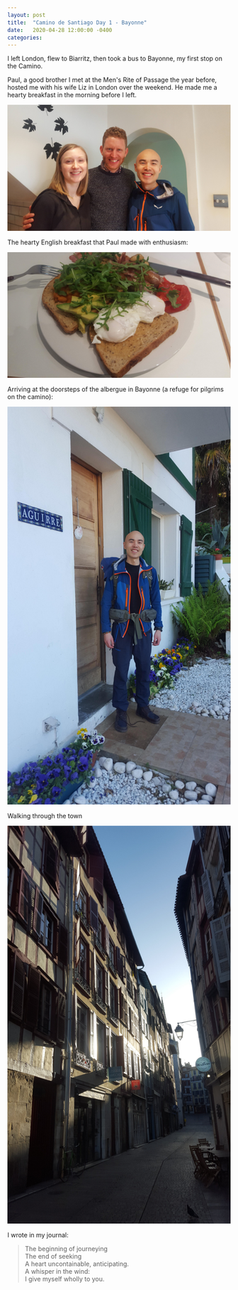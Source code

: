 ```yaml
---
layout: post
title:  "Camino de Santiago Day 1 - Bayonne"
date:   2020-04-28 12:00:00 -0400
categories: 
---
```

I left London, flew to Biarritz, then took a bus to Bayonne, my first stop on the Camino.

Paul, a good brother I met at the Men's Rite of Passage the year before, hosted me with his wife Liz in London over the weekend. He made me a hearty breakfast in the morning before I left.

![with Paul and Liz in the morning](/assets/img/camino/day_1/20190428_100040.jpg)

The hearty English breakfast that Paul made with enthusiasm:

![hearty English breakfast](/assets/img/camino/day_1/20190428_092812.jpg)

Arriving at the doorsteps of the albergue in Bayonne (a refuge for pilgrims on the camino):

![door of first albergue](/assets/img/camino/day_1/20190428_182544.jpg)

Walking through the town

![door of first albergue](/assets/img/camino/day_1/20190428_193850.jpg)

I wrote in my journal:
> The beginning of journeying  
> The end of seeking  
> A heart uncontainable, anticipating.  
> A whisper in the wind:  
>    I give myself wholly to you.





